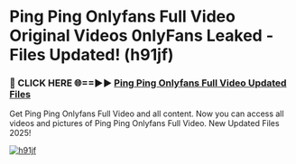 # Ping Ping Onlyfans Full Video Original Videos 0nlyFans Leaked - Files Updated! (h91jf)

<h3>🔴 CLICK HERE 🌐==►► <a href="https://tinyurl.com/ehrbuxhb" rel="nofollow">Ping Ping Onlyfans Full Video Updated Files</a></h3>

Get Ping Ping Onlyfans Full Video and all content. Now you can access all videos and pictures of Ping Ping Onlyfans Full Video. New Updated Files 2025!

[![h91jf](https://i.imgur.com/lVYEuWS.gif)](https://tinyurl.com/ehrbuxhb)
